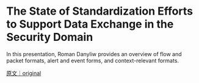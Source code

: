 
# The State of Standardization Efforts to Support Data Exchange in the Security Domain

In this presentation, Roman Danyliw provides an overview of flow and packet formats, alert and event forms, and context-relevant formats.

[原文｜original](https://insights.sei.cmu.edu/library/the-state-of-standardization-efforts-to-support-data-exchange-in-the-security-domain/)
        